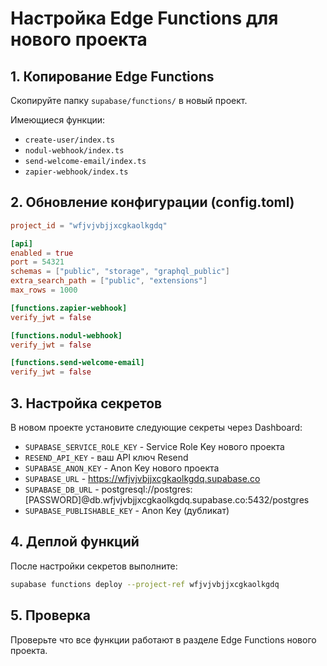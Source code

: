 # Настройка Edge Functions для нового проекта

## 1. Копирование Edge Functions

Скопируйте папку `supabase/functions/` в новый проект.

Имеющиеся функции:
- `create-user/index.ts`
- `nodul-webhook/index.ts` 
- `send-welcome-email/index.ts`
- `zapier-webhook/index.ts`

## 2. Обновление конфигурации (config.toml)

```toml
project_id = "wfjvjvbjjxcgkaolkgdq"

[api]
enabled = true
port = 54321
schemas = ["public", "storage", "graphql_public"]
extra_search_path = ["public", "extensions"]
max_rows = 1000

[functions.zapier-webhook]
verify_jwt = false

[functions.nodul-webhook]
verify_jwt = false

[functions.send-welcome-email]
verify_jwt = false
```

## 3. Настройка секретов

В новом проекте установите следующие секреты через Dashboard:

- `SUPABASE_SERVICE_ROLE_KEY` - Service Role Key нового проекта
- `RESEND_API_KEY` - ваш API ключ Resend
- `SUPABASE_ANON_KEY` - Anon Key нового проекта  
- `SUPABASE_URL` - https://wfjvjvbjjxcgkaolkgdq.supabase.co
- `SUPABASE_DB_URL` - postgresql://postgres:[PASSWORD]@db.wfjvjvbjjxcgkaolkgdq.supabase.co:5432/postgres
- `SUPABASE_PUBLISHABLE_KEY` - Anon Key (дубликат)

## 4. Деплой функций

После настройки секретов выполните:

```bash
supabase functions deploy --project-ref wfjvjvbjjxcgkaolkgdq
```

## 5. Проверка

Проверьте что все функции работают в разделе Edge Functions нового проекта.
